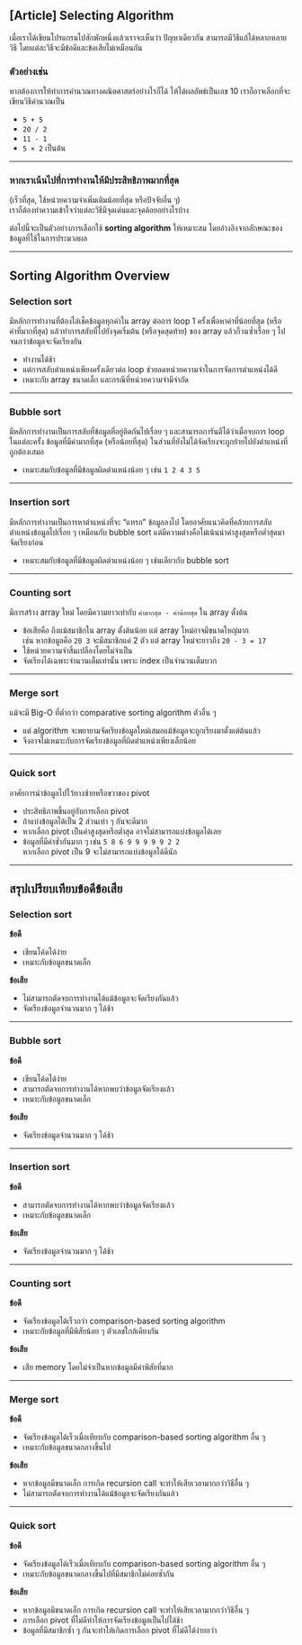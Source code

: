 ## [Article] Selecting Algorithm

เมื่อเราได้เขียนโปรแกรมไปสักพักหนึ่งแล้วเราจะเห็นว่า ปัญหาเดียวกัน สามารถมีวิธีแก้ได้หลากหลายวิธี โดยแต่ละวิธีจะมีข้อดีและข้อเสียไม่เหมือนกัน

### ตัวอย่างเช่น
หากต้องการให้ทำการคำนวณทางคณิตศาสตร์อย่างไรก็ได้ ให้ได้ผลลัพธ์เป็นเลข 10 เราก็อาจเลือกที่จะเขียนวิธีคำนวณเป็น  
- `5 + 5`  
- `20 / 2`  
- `11 - 1`  
- `5 × 2` เป็นต้น

---

### หากเราเน้นไปที่การทำงานให้มีประสิทธิภาพมากที่สุด 
(เร็วที่สุด, ใช้หน่วยความจำเพิ่มเติมน้อยที่สุด หรือปัจจัยอื่น ๆ)  
เราก็ต้องทำความเข้าใจว่าแต่ละวิธีมีจุดเด่นและจุดด้อยอย่างไรบ้าง  

ต่อไปนี้จะเป็นตัวอย่างการเลือกใช้ **sorting algorithm** ให้เหมาะสม โดยอ้างอิงจากลักษณะของข้อมูลที่ใช้ในการประมวลผล

---

## Sorting Algorithm Overview

### Selection sort
มีหลักการทำงานที่ต้องไล่เช็คข้อมูลทุกค่าใน array ต่อการ loop 1 ครั้งเพื่อหาค่าที่น้อยที่สุด (หรือค่าที่มากที่สุด) แล้วทำการสลับที่ไปยังจุดเริ่มต้น (หรือจุดสุดท้าย) ของ array แล้วก็วนซ้ำเรื่อย ๆ ไปจนกว่าข้อมูลจะจัดเรียงกัน

- ทำงานได้ช้า  
- แต่การสลับตำแหน่งเพียงครั้งเดียวต่อ loop ช่วยลดหน่วยความจำในการจัดการตำแหน่งได้ดี  
- เหมาะกับ array ขนาดเล็ก และกรณีที่หน่วยความจำมีจำกัด

---

### Bubble sort
มีหลักการทำงานเป็นการสลับที่ข้อมูลที่อยู่ติดกันไปเรื่อย ๆ และสามารถการันตีได้ว่าเมื่อจบการ loop ในแต่ละครั้ง ข้อมูลที่มีค่ามากที่สุด (หรือน้อยที่สุด) ในส่วนที่ยังไม่ได้จัดเรียงจะถูกย้ายไปยังตำแหน่งที่ถูกต้องเสมอ

- เหมาะสมกับข้อมูลที่มีข้อมูลผิดตำแหน่งน้อย ๆ เช่น `1 2 4 3 5`

---

### Insertion sort
มีหลักการทำงานเป็นการหาตำแหน่งที่จะ “แทรก” ข้อมูลลงไป โดยอาศัยแนวคิดที่คล้ายการสลับตำแหน่งข้อมูลไปเรื่อย ๆ เหมือนกับ bubble sort แต่มีความต่างคือไม่เน้นนำค่าสูงสุดหรือต่ำสุดมาจัดเรียงก่อน

- เหมาะสมกับข้อมูลที่มีข้อมูลผิดตำแหน่งน้อย ๆ เช่นเดียวกับ bubble sort

---

### Counting sort
มีการสร้าง array ใหม่ โดยมีความยาวเท่ากับ `ค่ามากสุด - ค่าน้อยสุด` ใน array ตั้งต้น  
- ข้อเสียคือ ถึงแม้สมาชิกใน array ตั้งต้นน้อย แต่ array ใหม่อาจมีขนาดใหญ่มาก  
  เช่น หากข้อมูลคือ `20 3` จะมีสมาชิกแค่ 2 ตัว แต่ array ใหม่จะยาวถึง `20 - 3 = 17`  
- ใช้หน่วยความจำสิ้นเปลืองโดยไม่จำเป็น  
- จัดเรียงได้เฉพาะจำนวนเต็มเท่านั้น เพราะ index เป็นจำนวนเต็มบวก

---

### Merge sort
แม้จะมี Big-O ที่ต่ำกว่า comparative sorting algorithm ตัวอื่น ๆ  
- แต่ algorithm จะพยายามจัดเรียงข้อมูลใหม่เสมอแม้ข้อมูลจะถูกเรียงมาตั้งแต่ต้นแล้ว  
- จึงอาจไม่เหมาะกับการจัดเรียงข้อมูลที่ผิดตำแหน่งเพียงเล็กน้อย

---

### Quick sort
อาศัยการนำข้อมูลไปไว้ทางซ้ายหรือขวาของ pivot  
- ประสิทธิภาพขึ้นอยู่กับการเลือก pivot  
- ถ้าแบ่งข้อมูลได้เป็น 2 ส่วนเท่า ๆ กันจะดีมาก  
- หากเลือก pivot เป็นค่าสูงสุดหรือต่ำสุด อาจไม่สามารถแบ่งข้อมูลได้เลย  
- ข้อมูลที่มีค่าซ้ำกันมาก ๆ เช่น `5 8 6 9 9 9 9 9 2 2`  
  หากเลือก pivot เป็น 9 จะไม่สามารถแบ่งข้อมูลได้ดีนัก

---

## สรุปเปรียบเทียบข้อดีข้อเสีย

### Selection sort
**ข้อดี**
- เขียนโค้ดได้ง่าย  
- เหมาะกับข้อมูลขนาดเล็ก  

**ข้อเสีย**
- ไม่สามารถตัดจบการทำงานได้แม้ข้อมูลจะจัดเรียงกันแล้ว  
- จัดเรียงข้อมูลจำนวนมาก ๆ ได้ช้า  

---

### Bubble sort
**ข้อดี**
- เขียนโค้ดได้ง่าย  
- สามารถตัดจบการทำงานได้หากพบว่าข้อมูลจัดเรียงแล้ว  
- เหมาะกับข้อมูลขนาดเล็ก  

**ข้อเสีย**
- จัดเรียงข้อมูลจำนวนมาก ๆ ได้ช้า  

---

### Insertion sort
**ข้อดี**
- สามารถตัดจบการทำงานได้หากพบว่าข้อมูลจัดเรียงแล้ว  
- เหมาะกับข้อมูลขนาดเล็ก  

**ข้อเสีย**
- จัดเรียงข้อมูลจำนวนมาก ๆ ได้ช้า  

---

### Counting sort
**ข้อดี**
- จัดเรียงข้อมูลได้เร็วกว่า comparison-based sorting algorithm  
- เหมาะกับข้อมูลที่มีพิสัยน้อย ๆ ตัวเลขใกล้เคียงกัน  

**ข้อเสีย**
- เสีย memory โดยไม่จำเป็นหากข้อมูลมีค่าพิสัยที่มาก  

---

### Merge sort
**ข้อดี**
- จัดเรียงข้อมูลได้เร็วเมื่อเทียบกับ comparison-based sorting algorithm อื่น ๆ  
- เหมาะกับข้อมูลขนาดกลางขึ้นไป  

**ข้อเสีย**
- หากข้อมูลมีขนาดเล็ก การเกิด recursion call จะทำให้เสียเวลามากกว่าวิธีอื่น ๆ  
- ไม่สามารถตัดจบการทำงานได้แม้ข้อมูลจะจัดเรียงกันแล้ว  

---

### Quick sort
**ข้อดี**
- จัดเรียงข้อมูลได้เร็วเมื่อเทียบกับ comparison-based sorting algorithm อื่น ๆ  
- เหมาะกับข้อมูลขนาดกลางขึ้นไปที่มีสมาชิกไม่ค่อยซ้ำกัน  

**ข้อเสีย**
- หากข้อมูลมีขนาดเล็ก การเกิด recursion call จะทำให้เสียเวลามากกว่าวิธีอื่น ๆ  
- การเลือก pivot ที่ไม่ดีทำให้การจัดเรียงข้อมูลเป็นไปได้ช้า  
- ข้อมูลที่มีสมาชิกซ้ำ ๆ กันจะทำให้เกิดการเลือก pivot ที่ไม่ดีได้ง่ายกว่า  
